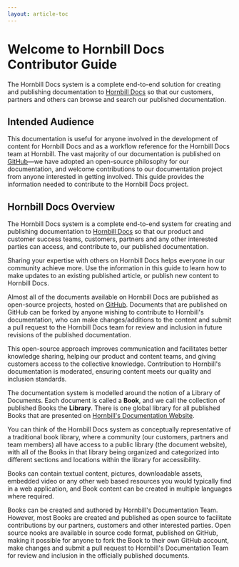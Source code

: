 ```yaml
---
layout: article-toc
---
```

# Welcome to Hornbill Docs Contributor Guide
The Hornbill Docs system is a complete end-to-end solution for creating and publishing documentation to [Hornbill Docs](/) so that our customers, partners and others can browse and search our published documentation. 

## Intended Audience 

This documentation is useful for anyone involved in the development of content for Hornbill Docs and as a workflow reference for the Hornbill Docs team at Hornbill. The vast majority of our documentation is published on [GitHub](https://github.com/Hornbill-Docs)—we have adopted an open-source philosophy for our documentation, and welcome contributions to our documentation project from anyone interested in getting involved. This guide provides the information needed to contribute to the Hornbill Docs project.

## Hornbill Docs Overview

The Hornbill Docs system is a complete end-to-end system for creating and publishing documentation to [Hornbill Docs](/) so that our product and customer success teams, customers, partners and any other interested parties can access, and contribute to, our published documentation. 

Sharing your expertise with others on Hornbill Docs helps everyone in our community achieve more. Use the information in this guide to learn how to make updates to an existing published article, or publish new content to Hornbill Docs.

Almost all of the documents available on Hornbill Docs are published as open-source projects, hosted on [GitHub](https://github.com/Hornbill-Docs). Documents that are published on GitHub can be forked by anyone wishing to contribute to Hornbill's documentation, who can make changes/additions to the content and submit a pull request to the Hornbill Docs team for review and inclusion in future revisions of the published documentation.

This open-source approach improves communication and facilitates better knowledge sharing, helping our product and  content teams, and giving customers access to the collective knowledge. Contribution to Hornbill's documentation is moderated, ensuring content meets our quality and inclusion standards.  

The documentation system is modelled around the notion of a Library of Documents. Each document is called a **Book**, and we call the collection of published Books the **Library**. There is one global library for all published Books that are presented on [Hornbill's Documentation Website](/). 

You can think of the Hornbill Docs system as conceptually representative of a traditional book library, where a community (our customers, partners and team members) all have access to a public library (the document website), with all of the Books in that library being organized and categorized into different sections and locations within the library for accessibility. 

Books can contain textual content, pictures, downloadable assets, embedded video or any other web based resources you would typically find in a web application, and Book content can be created in multiple languages where required.

Books can be created and authored by Hornbill's Documentation Team. However, most Books are created and published as open source to facilitate contributions by our partners, customers and other interested parties. Open source nooks are available in source code format, published on GitHub, making it possible for anyone to fork the Book to their own GitHub account, make changes and submit a pull request to Hornbill's Documentation Team for review and inclusion in the officially published documents.
